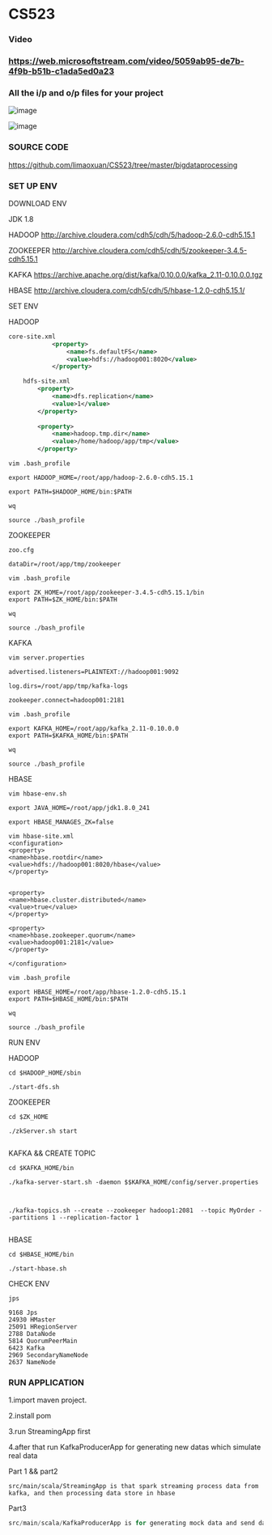 # CS523

### Video 

### https://web.microsoftstream.com/video/5059ab95-de7b-4f9b-b51b-c1ada5ed0a23



### All the i/p and o/p files for your project

![image](https://github.com/limaoxuan/CS523/blob/master/hbase1.png)

![image](https://github.com/limaoxuan/CS523/blob/master/hbase2.png)



### SOURCE CODE

https://github.com/limaoxuan/CS523/tree/master/bigdataprocessing



### SET UP ENV

DOWNLOAD ENV

JDK 1.8

HADOOP
http://archive.cloudera.com/cdh5/cdh/5/hadoop-2.6.0-cdh5.15.1

ZOOKEEPER
http://archive.cloudera.com/cdh5/cdh/5/zookeeper-3.4.5-cdh5.15.1

KAFKA
https://archive.apache.org/dist/kafka/0.10.0.0/kafka_2.11-0.10.0.0.tgz

HBASE
http://archive.cloudera.com/cdh5/cdh/5/hbase-1.2.0-cdh5.15.1/

SET ENV



HADOOP

```xml
core-site.xml
			<property>
			    <name>fs.defaultFS</name>
			    <value>hdfs://hadoop001:8020</value>
			</property>
```



```xml
	hdfs-site.xml
		<property>
		    <name>dfs.replication</name>
		    <value>1</value>
		</property>
	
		<property>
		    <name>hadoop.tmp.dir</name>
		    <value>/home/hadoop/app/tmp</value>
		</property>
```




```shell
vim .bash_profile

export HADOOP_HOME=/root/app/hadoop-2.6.0-cdh5.15.1

export PATH=$HADOOP_HOME/bin:$PATH

wq

source ./bash_profile
```

ZOOKEEPER

```
zoo.cfg

dataDir=/root/app/tmp/zookeeper
```



```
vim .bash_profile

export ZK_HOME=/root/app/zookeeper-3.4.5-cdh5.15.1/bin
export PATH=$ZK_HOME/bin:$PATH

wq

source ./bash_profile
```



KAFKA



```
vim server.properties

advertised.listeners=PLAINTEXT://hadoop001:9092

log.dirs=/root/app/tmp/kafka-logs

zookeeper.connect=hadoop001:2181
```



```
vim .bash_profile

export KAFKA_HOME=/root/app/kafka_2.11-0.10.0.0
export PATH=$KAFKA_HOME/bin:$PATH

wq

source ./bash_profile
```



HBASE

```
vim hbase-env.sh

export JAVA_HOME=/root/app/jdk1.8.0_241

export HBASE_MANAGES_ZK=false
```





```
vim hbase-site.xml
<configuration>
<property>
<name>hbase.rootdir</name>
<value>hdfs://hadoop001:8020/hbase</value>
</property>


<property>
<name>hbase.cluster.distributed</name>
<value>true</value>
</property>

<property>
<name>hbase.zookeeper.quorum</name>
<value>hadoop001:2181</value>
</property>

</configuration>
```



```
vim .bash_profile

export HBASE_HOME=/root/app/hbase-1.2.0-cdh5.15.1
export PATH=$HBASE_HOME/bin:$PATH

wq

source ./bash_profile
```



RUN ENV

HADOOP

```
cd $HADOOP_HOME/sbin

./start-dfs.sh
```



ZOOKEEPER

```
cd $ZK_HOME

./zkServer.sh start


```

KAFKA && CREATE TOPIC

```
cd $KAFKA_HOME/bin

./kafka-server-start.sh -daemon $$KAFKA_HOME/config/server.properties



./kafka-topics.sh --create --zookeeper hadoop1:2081  --topic MyOrder --partitions 1 --replication-factor 1


```

HBASE

```
cd $HBASE_HOME/bin

./start-hbase.sh
```



CHECK ENV

```
jps

9168 Jps
24930 HMaster
25091 HRegionServer
2788 DataNode
5814 QuorumPeerMain
6423 Kafka
2969 SecondaryNameNode
2637 NameNode
```



### RUN APPLICATION

1.import maven project.

2.install pom 

3.run StreamingApp first 

4.after that run KafkaProducerApp  for generating new datas which simulate real data



 Part 1 && part2

```
src/main/scala/StreamingApp is that spark streaming process data from kafka, and then processing data store in hbase
```



Part3



```scala
src/main/scala/KafkaProducerApp is for generating mock data and send data to kafka
```








